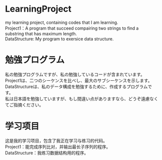 # LearningProject
my learning project, containing codes that I am learning.  
Project1：A program that succeed compairing two strings to find a substring that has maximum length.  
DataStructure: My program to exersice data structure.  

# 勉強プログラム 
私の勉強プログラムですが、私の勉強しているコードが含まれています。  
Project1は、二つのシーケンスを比べし、最大のサブシーケンスを示します。  
DataStructureは、私のデータ構成を勉強するために、作成するプログラムです。  
私は日本語を勉強していますが、もし間違い点がありますなら、どうぞ遠慮なくてご指摘ください。  

# 学习项目
这是我的学习项目，包含了我正在学习与练习的代码。  
Project1：能完成序列比对，并输出最长子序列的程序。  
DataStructure：我练习数据结构用的程序。  
